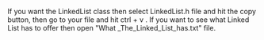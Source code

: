 If you want the LinkedList class then select LinkedList.h file and hit the copy button, then go to your file and hit ctrl + v
. If you want to see what Linked List has to offer then open "What _The_Linked_List_has.txt" file.
